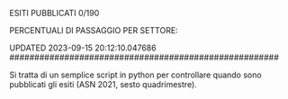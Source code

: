 ESITI PUBBLICATI 0/190 

PERCENTUALI DI PASSAGGIO PER SETTORE:

UPDATED 2023-09-15 20:12:10.047686
###################################################### 

Si tratta di un semplice script in python per controllare quando sono pubblicati gli esiti (ASN 2021, sesto quadrimestre).

